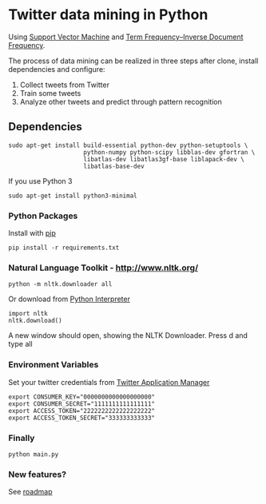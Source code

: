 Twitter data mining in Python
==============

Using [Support Vector Machine](https://en.wikipedia.org/wiki/Support_vector_machine) and [Term Frequency–Inverse Document Frequency](https://en.wikipedia.org/wiki/Tf%E2%80%93idf).

The process of data mining can be realized in three steps after clone, install dependencies and configure:

1. Collect tweets from Twitter
2. Train some tweets
3. Analyze other tweets and predict through pattern recognition

## Dependencies

```
sudo apt-get install build-essential python-dev python-setuptools \
                     python-numpy python-scipy libblas-dev gfortran \
                     libatlas-dev libatlas3gf-base liblapack-dev \
                     libatlas-base-dev
```

If you use Python 3

```
sudo apt-get install python3-minimal
```


### Python Packages

Install with [pip](https://pip.pypa.io/en/stable/)

```
pip install -r requirements.txt
```

### Natural Language Toolkit - http://www.nltk.org/

```
python -m nltk.downloader all
```

Or download from [Python Interpreter](https://docs.python.org/2/tutorial/interpreter.html)

```
import nltk
nltk.download()
```

A new window should open, showing the NLTK Downloader. Press d and type all

### Environment Variables

Set your twitter credentials from [Twitter Application Manager](https://apps.twitter.com/)

```
export CONSUMER_KEY="0000000000000000000"
export CONSUMER_SECRET="1111111111111111"
export ACCESS_TOKEN="2222222222222222222"
export ACCESS_TOKEN_SECRET="333333333333"
```

### Finally

```
python main.py
```

### New features?

See [roadmap](https://github.com/fernandopso/twitter-svm-tfidf.py/wiki/Roadmap)
